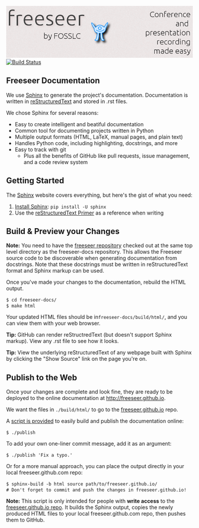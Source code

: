 [![freeseer](https://github.com/Freeseer/freeseer.github.io/raw/master/img/banner.png
"Freeseer by FOSSLC")](http://freeseer.github.com)
[![Build Status](https://travis-ci.org/Freeseer/freeseer.png)](https://travis-ci.org/Freeseer/freeseer-docs)

Freeseer Documentation
----------------------

We use [Sphinx](http://sphinx.pocoo.org) to generate the project's documentation.
Documentation is written in [reStructuredText](http://docutils.sf.net/rst.html)
and stored in .rst files.

We chose Sphinx for several reasons:

* Easy to create intelligent and beatiful documentation
* Common tool for documenting projects written in Python
* Multiple output formats (HTML, LaTeX, manual pages, and plain text)
* Handles Python code, including highlighting, docstrings, and more
* Easy to track with git
  * Plus all the benefits of GitHub like pull requests, issue management, and a code review system

Getting Started
---------------
The [Sphinx](http://sphinx.pocoo.org) website covers everything, but here's the
gist of what you need:

1. [Install Sphinx](http://sphinx-doc.org/latest/install.html): `pip install -U sphinx`
2. Use the [reStructuredText Primer](http://sphinx.pocoo.org/rest.html) as a reference when writing

Build & Preview your Changes
----------------------------

**Note:** You need to have the [freeseer repository](https://github.com/freeseer/freeseer)
          checked out at the same top level directory as the freeseer-docs repository.
          This allows the Freeseer source code to be discoverable when
          generating documentation from docstrings. Note that these docstrings
          must be written in reStructuredText format and Sphinx markup can be used.

Once you've made your changes to the documentation, rebuild the HTML output.

    $ cd freeseer-docs/
    $ make html

Your updated HTML files should be in`freeseer-docs/build/html/`,
and you can view them with your web browser.

**Tip:** GitHub can render reStructredText (but doesn't support Sphinx markup).
         View any .rst file to see how it looks.

**Tip:** View the underlying reStructuredText of any webpage built with Sphinx
         by clicking the "Show Source" link on the page you're on.

Publish to the Web
-------------------

Once your changes are complete and look fine, they are ready to be deployed to
the online documentation at http://freeseer.github.io.

We want the files in `./build/html/` to go to the
[freeseer.github.io](https://github.com/Freeseer/freeseer.github.io) repo.

A [script is provided](https://github.com/Freeseer/freeseer-docs/blob/master/publish.sh)
to easily build and publish the documentation online:

    $ ./publish

To add your own one-liner commit message, add it as an argument:

    $ ./publish 'Fix a typo.'

Or for a more manual approach, you can place the output directly in your local freeseer.github.com repo:

    $ sphinx-build -b html source path/to/freeseer.github.io/
    # Don't forget to commit and push the changes in freeseer.github.io!

**Note:** This script is only intended for people with **write access** to the
[freeseer.github.io repo](http://github.com/freeseer/freeseer.github.io). It
builds the Sphinx output, copies the newly produced HTML files to your local
freeseer.github.com repo, then pushes them to GitHub.
